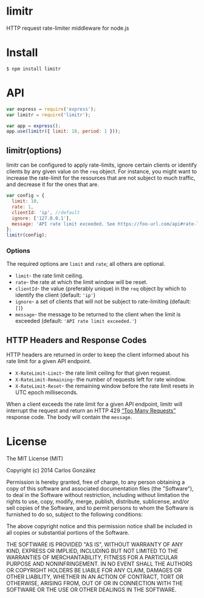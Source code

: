 # limitr

HTTP request rate-limiter middleware for node.js

# Install

    $ npm install limitr

# API

```javascript
var express = require('express');
var limitr = require('limitr');

var app = express();
app.use(limitr({ limit: 10, period: 1 }));
```

## limitr(options)

limitr can be configured to apply rate-limits, ignore certain clients or identify clients by any given value on the `req` object. For instance, you might want to increase the rate-limit for the resources that are not subject to much traffic, and decrease it for the ones that are.

```javascript
var config = {
  limit: 10,
  rate: 1,
  clientId: 'ip', //default
  ignore: ['127.0.0.1'], 
  message: 'API rate limit exceeded. See https://foo-url.com/api#rate-limits for details.'
};
limitr(config);
```

### Options

The required options are `limit` and `rate`; all others are optional.

* `limit`- the rate limit ceiling.
* `rate`- the rate at which the limit window will be reset.
* `clientId`- the value (preferably unique) in the `req` object by which to identify the client (default: `'ip'`)
* `ignore`- a set of clients that will not be subject to rate-limiting (default: `[]`)
* `message`- the message to be returned to the client when the limit is exceeded (default: `'API rate limit exceeded.'`)

## HTTP Headers and Response Codes

HTTP headers are returned in order to keep the client informed about his rate limit for a given API endpoint.

* `X-RateLimit-Limit`- the rate limit ceiling for that given request.
* `X-RateLimit-Remaining`- the number of requests left for rate window.
* `X-RateLimit-Reset`- the remaining window before the rate limit resets in UTC epoch milliseconds.

When a client exceeds the rate limit for a given API endpoint, limitr will interrupt the request and return an HTTP 429 [“Too Many Requests”](http://tools.ietf.org/html/rfc6585#section-4) response code. The body will contain the `message`.

# License

The MIT License (MIT)

Copyright (c) 2014 Carlos González

Permission is hereby granted, free of charge, to any person obtaining a copy of
this software and associated documentation files (the "Software"), to deal in
the Software without restriction, including without limitation the rights to
use, copy, modify, merge, publish, distribute, sublicense, and/or sell copies of
the Software, and to permit persons to whom the Software is furnished to do so,
subject to the following conditions:

The above copyright notice and this permission notice shall be included in all
copies or substantial portions of the Software.

THE SOFTWARE IS PROVIDED "AS IS", WITHOUT WARRANTY OF ANY KIND, EXPRESS OR
IMPLIED, INCLUDING BUT NOT LIMITED TO THE WARRANTIES OF MERCHANTABILITY,
FITNESS FOR A PARTICULAR PURPOSE AND NONINFRINGEMENT. IN NO EVENT SHALL THE
AUTHORS OR COPYRIGHT HOLDERS BE LIABLE FOR ANY CLAIM, DAMAGES OR OTHER
LIABILITY, WHETHER IN AN ACTION OF CONTRACT, TORT OR OTHERWISE, ARISING FROM,
OUT OF OR IN CONNECTION WITH THE SOFTWARE OR THE USE OR OTHER DEALINGS IN THE
SOFTWARE.

